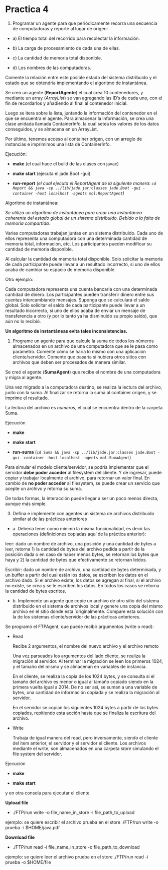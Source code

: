 # Practica 4

  

1. Programar un agente para que periódicamente recorra una secuencia de computadoras y reporte al lugar de origen:

- a) El tiempo total del recorrido para recolectar la información.

- b) La carga de procesamiento de cada una de ellas.

- c) La cantidad de memoria total disponible.

- d) Los nombres de las computadoras.

Comente la relación entre este posible estado del sistema distribuido y el estado que se obtendría implementando el algoritmo de instantánea.

Se creó un agente (**ReportAgente**) el cual crea 10 contenedores, y mediante un array (*ArrayList<String>*) se van agregando las ID’s de cada uno, con el fin de recordarlos y añadiendo al final al contenedor inicial.

Luego se itera sobre la lista, juntando la información del contenedor en el que se encuentra el agente. Para almacenar la información, se crea una clase anidada llamada ContainerInfo, la cual setea los valores de los datos conseguidos, y se almacena en un ArrayList.

Por último, tenemos acceso al container origen, con un arreglo de instancias e imprimimos una lista de ContainerInfo.

Ejecución:

- **make** (el cual hace el build de las clases con javac)

- **make start** (ejecuta el jade.Boot -gui)

- **run-report** (*el cual ejecuta el ReportAgent de la siguiente manera:
`cd Report && java -cp ../lib/jade.jar:classes jade.Boot -gui -container -host localhost -agents mol:ReportAgent`)*

Algoritmo de instantánea:

*Se utiliza un algoritmo de instantánea para crear una instantánea coherente del estado global de un sistema distribuido. Debido a la falta de memoria compartida.*

Varias computadoras trabajan juntas en un sistema distribuido. Cada uno de ellos representa una computadora con una determinada cantidad de memoria total, información, etc. Los participantes pueden modificar su cantidad de memoria disponible.

Al calcular la cantidad de memoria total disponible. Solo solicitar la memoria de cada participante puede llevar a un resultado incorrecto, si uno de ellos acaba de cambiar su espacio de memoria disponible.


Otro ejemplo:

Cada computadora representa una cuenta bancaria con una determinada cantidad de dinero. Los participantes pueden transferir dinero entre sus cuentas intercambiando mensajes.
Suponga que se calculará el saldo global. Solo solicitar el saldo de cada participante puede llevar a un resultado incorrecto, si uno de ellos acaba de enviar un mensaje de transferencia a otro (y por lo tanto ya ha disminuido su propio saldo), que aún no lo recibió.

  **Un algoritmo de instantáneas evita tales inconsistencias.**
  
  
1. Programe un agente para que calcule la suma de todos los números almacenados en un archivo de una computadora que se le pasa como parámetro. Comente cómo se haría lo mismo con una aplicación cliente/servidor. Comente que pasaría si hubiera otros sitios con archivos que deben ser procesados de manera similar.

  

Se creó el agente (**SumaAgent**) que recibe el nombre de una computadora y migra al agente.

Una vez migrado a la computadora destino, se realiza la lectura del archivo, junto con la suma. Al finalizar se retorna la suma al container origen, y se imprime el resultado.

La lectura del archivo es *numeros*, el cual se encuentra dentro de la carpeta Suma.

Ejecución

 - **make**
   
  - **make start**
   
   - **run-suma** (`cd Suma && java -cp ../lib/jade.jar:classes jade.Boot -gui -container -host localhost -agents mol:SumaAgent`)

  

Para simular el modelo cliente/servidor, se podría implementar que el servidor **debe poder acceder** al filesystem del cliente. Y de ingresar, puede copiar y trabajar localmente el archivo, para retornar un valor final.
En cambio de **no poder acceder** al filesystem, se puede crear un servicio que acepte un archivo y retorna su suma.

De todas formas, la interacción puede llegar a ser un poco menos directa, aunque más simple.

3. Defina e implemente con agentes un sistema de archivos distribuido similar al de las prácticas anteriores

- a. Debería tener como mínimo la misma funcionalidad, es decir las operaciones (definiciones copiadas aquí de la práctica anterior):

leer: dado un nombre de archivo, una posición y una cantidad de bytes a leer, retorna 1) la cantidad de bytes del archivo pedida a partir de la posición dada o en caso de haber menos bytes, se retornan los bytes que haya y 2) la cantidad de bytes que efectivamente se retornan leídos.

  
Escribir: dado un nombre de archivo, una cantidad de bytes determinada, y un buffer a partir del cual están los datos, se escriben los datos en el archivo dado. Si el archivo existe, los datos se agregan al final, si el archivo no existe, se crea y se le escriben los datos. En todos los casos se retorna la cantidad de bytes escritos.

  

- b. Implemente un agente que copie un archivo de otro sitio del sistema distribuido en el sistema de archivos local y genere una copia del mismo archivo en el sitio donde esta ́ originalmente. Compare esta solución con la de los sistemas cliente/servidor de las prácticas anteriores.

Se programó el FTPAgent, que puede recibir argumentos (write o read):

- Read

	Recibe 2 argumentos, el nombre del nuevo archivo y el archivo remoto

	Una vez parseados los argumentos del lado cliente, se realiza la migración al servidor. Al terminar la migración se leen los primeros 1024, y el tamaño del mismo y se almacenan en variables de instancia.

	En el cliente, se realiza la copia de los 1024 bytes, y se consulta si el tamaño del archivo es menor o igual al tamaño copiado siendo en la primera vuelta igual a 2014. De no ser así, se suman a una variable de bytes, una cantidad de información copiada y se realiza la migración al servidor.

	En el servidor se copian los siguientes 1024 bytes a partir de los bytes copiados, repitiendo esta acción hasta que se finaliza la escritura del archivo.

- Write

	Trabaja de igual manera del read, pero inversamente, siendo el cliente del item anterior, el servidor y el servidor el cliente.
  Los archivos mediante el write, son almacenados en una carpeta *store* simulando el file system del servidor.


Ejecución

- **make**

- **make start**

y en otra consola para ejecutar el cliente
  
**Upload file**

- ./FTP/run write -o file_name_in_store -i file_path_to_upload

ejemplo: se quiere escribir el archivo prueba en el store ./FTP/run write -o prueba -i $HOME/java.pdf

**Download file**

- ./FTP/run read -i file_name_in_store -o file_path_to_download

ejemplo: se quiere leer el archivo prueba en el store ./FTP/run read -i prueba -o $HOME/file
